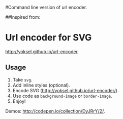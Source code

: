 #Command line version of url encoder.

##Inspired from:

# Url encoder for SVG

http://yoksel.github.io/url-encoder

## Usage

1. Take `svg`.
2. Add inline styles (optional).
3. Encode SVG (http://yoksel.github.io/url-encoder/).
4. Use code as `background-image` or `border-image`.
5. Enjoy!

Demos: http://codepen.io/collection/DyJRrY/2/.
